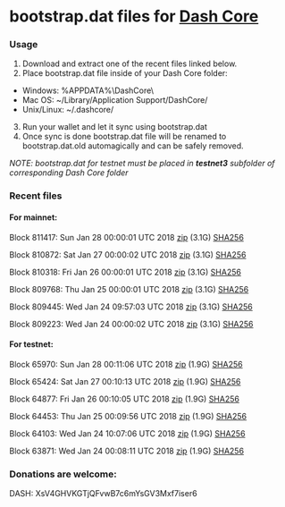 # bootstrap.dat files for [Dash Core](https://www.dash.org)

### Usage

1. Download and extract one of the recent files linked below.
2. Place bootstrap.dat file inside of your Dash Core folder:
 - Windows: %APPDATA%\DashCore\
 - Mac OS: ~/Library/Application Support/DashCore/
 - Unix/Linux: ~/.dashcore/
3. Run your wallet and let it sync using bootstrap.dat
4. Once sync is done bootstrap.dat file will be renamed to bootstrap.dat.old automagically and can be safely removed.

_NOTE: bootstrap.dat for testnet must be placed in **testnet3** subfolder of corresponding Dash Core folder_

### Recent files

#### For mainnet:

Block 811417: Sun Jan 28 00:00:01 UTC 2018 [zip](https://dash-bootstrap.ams3.digitaloceanspaces.com/mainnet/2018-01-28/bootstrap.dat.zip) (3.1G) [SHA256](https://dash-bootstrap.ams3.digitaloceanspaces.com/mainnet/2018-01-28/sha256.txt)

Block 810872: Sat Jan 27 00:00:02 UTC 2018 [zip](https://dash-bootstrap.ams3.digitaloceanspaces.com/mainnet/2018-01-27/bootstrap.dat.zip) (3.1G) [SHA256](https://dash-bootstrap.ams3.digitaloceanspaces.com/mainnet/2018-01-27/sha256.txt)

Block 810318: Fri Jan 26 00:00:01 UTC 2018 [zip](https://dash-bootstrap.ams3.digitaloceanspaces.com/mainnet/2018-01-26/bootstrap.dat.zip) (3.1G) [SHA256](https://dash-bootstrap.ams3.digitaloceanspaces.com/mainnet/2018-01-26/sha256.txt)

Block 809768: Thu Jan 25 00:00:01 UTC 2018 [zip](https://dash-bootstrap.ams3.digitaloceanspaces.com/mainnet/2018-01-25/bootstrap.dat.zip) (3.1G) [SHA256](https://dash-bootstrap.ams3.digitaloceanspaces.com/mainnet/2018-01-25/sha256.txt)

Block 809445: Wed Jan 24 09:57:03 UTC 2018 [zip](https://dash-bootstrap.ams3.digitaloceanspaces.com/mainnet/2018-01-24/bootstrap.dat.zip) (3.1G) [SHA256](https://dash-bootstrap.ams3.digitaloceanspaces.com/mainnet/2018-01-24/sha256.txt)

Block 809223: Wed Jan 24 00:00:02 UTC 2018 [zip](https://dash-bootstrap.ams3.digitaloceanspaces.com/mainnet/2018-01-24/bootstrap.dat.zip) (3.1G) [SHA256](https://dash-bootstrap.ams3.digitaloceanspaces.com/mainnet/2018-01-24/sha256.txt)


#### For testnet:

Block 65970: Sun Jan 28 00:11:06 UTC 2018 [zip](https://dash-bootstrap.ams3.digitaloceanspaces.com/testnet/2018-01-28/bootstrap.dat.zip) (1.9G) [SHA256](https://dash-bootstrap.ams3.digitaloceanspaces.com/testnet/2018-01-28/sha256.txt)

Block 65424: Sat Jan 27 00:10:13 UTC 2018 [zip](https://dash-bootstrap.ams3.digitaloceanspaces.com/testnet/2018-01-27/bootstrap.dat.zip) (1.9G) [SHA256](https://dash-bootstrap.ams3.digitaloceanspaces.com/testnet/2018-01-27/sha256.txt)

Block 64877: Fri Jan 26 00:10:05 UTC 2018 [zip](https://dash-bootstrap.ams3.digitaloceanspaces.com/testnet/2018-01-26/bootstrap.dat.zip) (1.9G) [SHA256](https://dash-bootstrap.ams3.digitaloceanspaces.com/testnet/2018-01-26/sha256.txt)

Block 64453: Thu Jan 25 00:09:56 UTC 2018 [zip](https://dash-bootstrap.ams3.digitaloceanspaces.com/testnet/2018-01-25/bootstrap.dat.zip) (1.9G) [SHA256](https://dash-bootstrap.ams3.digitaloceanspaces.com/testnet/2018-01-25/sha256.txt)

Block 64103: Wed Jan 24 10:07:06 UTC 2018 [zip](https://dash-bootstrap.ams3.digitaloceanspaces.com/testnet/2018-01-24/bootstrap.dat.zip) (1.9G) [SHA256](https://dash-bootstrap.ams3.digitaloceanspaces.com/testnet/2018-01-24/sha256.txt)

Block 63871: Wed Jan 24 00:08:11 UTC 2018 [zip](https://dash-bootstrap.ams3.digitaloceanspaces.com/testnet/2018-01-24/bootstrap.dat.zip) (1.9G) [SHA256](https://dash-bootstrap.ams3.digitaloceanspaces.com/testnet/2018-01-24/sha256.txt)


### Donations are welcome:

DASH: XsV4GHVKGTjQFvwB7c6mYsGV3Mxf7iser6
